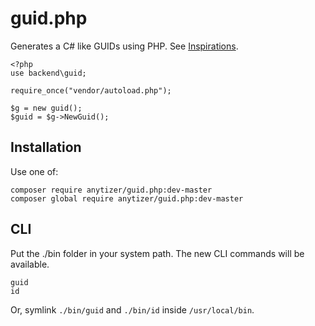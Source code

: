 # guid.php

Generates a C# like GUIDs using PHP.
See [Inspirations](http://guid.us/GUID/PHP).

    <?php
    use backend\guid;
	
	require_once("vendor/autoload.php");

    $g = new guid();
    $guid = $g->NewGuid();


## Installation

Use one of:

	composer require anytizer/guid.php:dev-master
	composer global require anytizer/guid.php:dev-master


## CLI

Put the ./bin folder in your system path. The new CLI commands will be available.

	guid
	id

Or, symlink `./bin/guid` and `./bin/id` inside `/usr/local/bin`.
